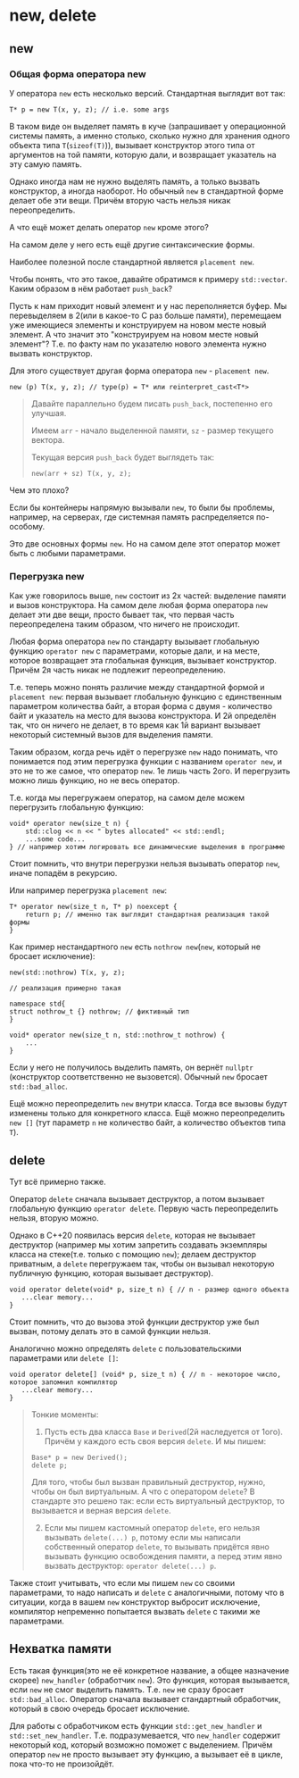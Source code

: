 # new, delete

## new

### Общая форма оператора new

У оператора ```new``` есть несколько версий. 
Стандартная выглядит вот так:
```
T* p = new T(x, y, z); // i.e. some args
```

В таком виде он выделяет память в куче
(запрашивает у операционной системы память, а именно столько, 
сколько нужно для хранения одного объекта типа ```T```(```sizeof(T)```)), 
вызывает конструктор этого типа от аргументов на той памяти, 
которую дали, и возвращает указатель на эту самую память.

Однако иногда нам не нужно выделять память, а только вызвать конструктор, а иногда наоборот. 
Но обычный ```new``` в стандартной форме делает обе эти вещи. 
Причём вторую часть нельзя никак переопределить.

А что ещё может делать оператор ```new``` кроме этого?

На самом деле у него есть ещё другие синтаксические формы.

Наиболее полезной после стандартной является ```placement new```.

Чтобы понять, что это такое, давайте обратимся к примеру ```std::vector```.
Каким образом в нём работает ```push_back```? 

Пусть к нам приходит новый элемент и у нас переполняется буфер. 
Мы перевыделяем в 2(или в какое-то C раз больше памяти), 
перемещаем уже имеющиеся элементы и конструируем на новом месте новый элемент. 
А что значит это "конструируем на новом месте новый элемент"? 
Т.е. по факту нам по указателю нового элемента нужно вызвать конструктор. 

Для этого существует другая форма оператора ```new``` - ```placement new```. 

```
new (p) T(x, y, z); // type(p) = T* или reinterpret_cast<T*>
```

> Давайте параллельно будем писать ```push_back```, постепенно его улучшая.
> 
> Имеем ```arr``` - начало выделенной памяти, ```sz``` - размер текущего вектора.
> 
> Текущая версия ```push_back``` будет выглядеть так:
> ```
> new(arr + sz) T(x, y, z);
> ```

Чем это плохо?

Если бы контейнеры напрямую вызывали ```new```, то были бы проблемы, например, на серверах, 
где системная память распределяется по-особому.

Это две основных формы ```new```. 
Но на самом деле этот оператор может быть с любыми параметрами.

### Перегрузка new

Как уже говорилось выше, ```new``` состоит из 2х частей: выделение памяти и вызов конструктора.
На самом деле любая форма оператора ```new``` делает эти две вещи, просто бывает так, 
что первая часть переопределена таким образом, что ничего не происходит. 

Любая форма оператора ```new``` по стандарту вызывает глобальную функцию 
```operator new``` с параметрами, которые дали, и на месте, 
которое возвращает эта глобальная функция, вызывает конструктор. 
Причём 2я часть никак не подлежит переопределению. 

Т.е. теперь можно понять различие между стандартной формой и ```placement new```: 
первая вызывает глобальную функцию с единственным параметром количества байт, 
а вторая форма с двумя - количество байт и указатель на место для вызова конструктора. 
И 2й определён так, что он ничего не делает, 
в то время как 1й вариант вызывает некоторый системный вызов для выделения памяти.

Таким образом, когда речь идёт о перегрузке ```new``` надо понимать, 
что понимается под этим перегрузка функции с названием ```operator new```, 
и это не то же самое, что оператор ```new```. 
1е лишь часть 2ого. 
И перегрузить можно лишь функцию, но не весь оператор. 

Т.е. когда мы перегружаем оператор, на самом деле можем перегрузить глобальную функцию:
```
void* operator new(size_t n) {
    std::clog << n << " bytes allocated" << std::endl;
    ...some code...
} // например хотим логировать все динамические выделения в программе
```

Стоит помнить, что внутри перегрузки нельзя вызывать оператор ```new```, иначе попадём в рекурсию.

Или например перегрузка ```placement new```:
```
T* operator new(size_t n, T* p) noexcept {
    return p; // именно так выглядит стандартная реализация такой формы
}
```

Как пример нестандартного ```new``` есть ```nothrow new```(```new```, который не бросает исключение):
```
new(std::nothrow) T(x, y, z); 

// реализация примерно такая

namespace std{
struct nothrow_t {} nothrow; // фиктивный тип
}

void* operator new(size_t n, std::nothrow_t nothrow) {
    ...
}
```

Если у него не получилось выделить память, он вернёт ```nullptr```
(конструктор соответственно не вызовется). 
Обычный ```new``` бросает ```std::bad_alloc```.

Ещё можно переопределить ```new``` внутри класса. 
Тогда все вызовы будут изменены только для конкретного класса. 
Ещё можно переопределить ```new []```
(тут параметр ```n``` не количество байт, а количество объектов типа ```T```).

## delete

Тут всё примерно также.

Оператор ```delete``` сначала вызывает деструктор, 
а потом вызывает глобальную функцию ```operator delete```. 
Первую часть переопределить нельзя, вторую можно.

Однако в C++20 появилась версия ```delete```, 
которая не вызывает деструктор
(например мы хотим запретить создавать экземпляры класса на стеке(т.е. только с помощию ```new```); 
делаем деструктор приватным, а ```delete``` перегружаем так, 
чтобы он вызывал некоторую публичную функцию, которая вызывает деструктор).

```
void operator delete(void* p, size_t n) { // n - размер одного объекта
   ...clear memory...
}
```

Стоит помнить, что до вызова этой функции деструктор уже был вызван, 
потому делать это в самой функции нельзя.

Аналогично можно определять ```delete``` с пользовательскими параметрами или ```delete []```:
```
void operator delete[] (void* p, size_t n) { // n - некоторое число, которое запомнил компилятор
   ...clear memory...
}
```

> Тонкие моменты:
> 
> 1. Пусть есть два класса ```Base``` и ```Derived```(2й наследуется от 1ого). 
> Причём у каждого есть своя версия ```delete```. И мы пишем:
> ```
> Base* p = new Derived();
> delete p;
> ```
> 
> Для того, чтобы был вызван правильный деструктор, нужно, чтобы он был виртуальным. 
> А что с оператором ```delete```?
> В стандарте это решено так: если есть виртуальный деструктор, 
> то вызывается и верная версия ```delete```.
> 
> 2. Если мы пишем кастомный оператор ```delete```, его нельзя вызывать ```delete(...) p```, 
> потому если мы написали собственный оператор ```delete```, 
> то вызывать придётся явно вызывать функцию освобождения памяти, 
> а перед этим явно вызвать деструктор: ```operator delete(...) p```.

Также стоит учитывать, что если мы пишем ```new``` со своими параметрами, 
то надо написать и ```delete``` с аналогичными, потому что в ситуации, когда
в вашем ```new``` конструктор выбросит исключение, компилятор непременно 
попытается вызвать ```delete``` с такими же параметрами.

## Нехватка памяти

Есть такая функция(это не её конкретное название, а общее назначение скорее) ```new_handler```
(обработчик ```new```).
Это функция, которая вызывается, если ```new``` не смог выделить память. 
Т.е. ```new``` не сразу бросает ```std::bad_alloc```.
Оператор сначала вызывает стандартный обработчик, который в свою очередь бросает исключение.

Для работы с обработчиком есть функции ```std::get_new_handler``` и ```std::set_new_handler```.
Т.е. подразумевается, что ```new_handler``` содержит некоторый код, 
который возможно поможет с выделением.
Причём оператор ```new``` не просто вызывает эту функцию, 
а вызывает её в цикле, пока что-то не произойдёт.
